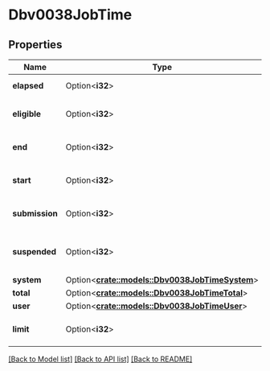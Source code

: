 # Dbv0038JobTime

## Properties

Name | Type | Description | Notes
------------ | ------------- | ------------- | -------------
**elapsed** | Option<**i32**> | Total time elapsed | [optional]
**eligible** | Option<**i32**> | Total time eligible to run | [optional]
**end** | Option<**i32**> | Timestamp of when job ended | [optional]
**start** | Option<**i32**> | Timestamp of when job started | [optional]
**submission** | Option<**i32**> | Timestamp of when job submitted | [optional]
**suspended** | Option<**i32**> | Timestamp of when job last suspended | [optional]
**system** | Option<[**crate::models::Dbv0038JobTimeSystem**](dbv0_0_38_job_time_system.md)> |  | [optional]
**total** | Option<[**crate::models::Dbv0038JobTimeTotal**](dbv0_0_38_job_time_total.md)> |  | [optional]
**user** | Option<[**crate::models::Dbv0038JobTimeUser**](dbv0_0_38_job_time_user.md)> |  | [optional]
**limit** | Option<**i32**> | Job wall clock time limit | [optional]

[[Back to Model list]](../README.md#documentation-for-models) [[Back to API list]](../README.md#documentation-for-api-endpoints) [[Back to README]](../README.md)


